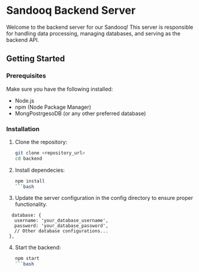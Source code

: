 # Sandooq Backend Server

Welcome to the backend server for our Sandooq! This server is responsible for handling data processing, managing databases, and serving as the backend API.

## Getting Started

### Prerequisites

Make sure you have the following installed:

- Node.js
- npm (Node Package Manager)
- MongPostrgesoDB (or any other preferred database)

### Installation

1. Clone the repository:

   ```bash
   git clone <repository_url>
   cd backend

2. Install dependecies:

   ```bash
   npm install
   ```bash

3. Update the server configuration in the config directory to ensure proper functionality.
 ```
   database: {
    username: 'your_database_username',
    password: 'your_database_password',
    // Other database configurations...
  },
```

4. Start the backend:
   ```bash
   npm start
   ```bash
